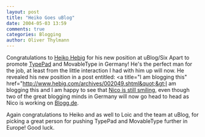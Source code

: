 ```yaml
---
layout: post
title: "Heiko Goes uBlog"
date: 2004-05-03 13:59
comments: true
categories: Blogging
author: Oliver Thylmann
---
```



Congratulations to [Heiko Hebig](http://www.hebig.com/) for his new position at uBlog/Six Apart to promote [TypePad](http://www.typepad.com/) and MovableType in Germany! He's the perfect man for the job, at least from the little interaction I had with him up will now. He revealed his new position in a post entitled: &lt;a title=&quot;I am blogging this&quot; href=&quot;http://www.hebig.com/archives/002049.shtml&quot;&gt;I am blogging this and I am happy to see that [Nico is still smiling](http://nico.blogg.de/eintrag.php?id=194), even though two of the great blogging minds in Germany will now go head to head as Nico is working on [Blogg.de](http://www.blogg.de/). 

Again congratulations to Heiko and as well to Loic and the team at uBlog, for picking a great person for pushing TypePad and MovableType further in Europe! Good luck.


